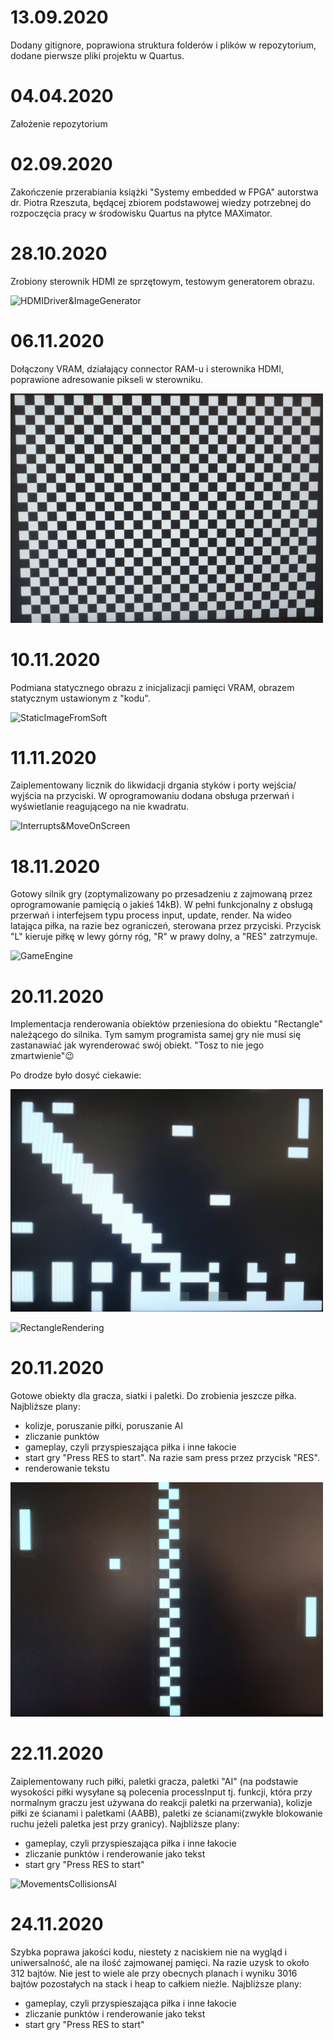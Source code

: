 # 13.09.2020
Dodany gitignore, poprawiona struktura folderów i plików w repozytorium, dodane pierwsze pliki projektu w Quartus.

# 04.04.2020
Założenie repozytorium

# 02.09.2020
Zakończenie przerabiania książki "Systemy embedded w FPGA" autorstwa dr. Piotra Rzeszuta, będącej zbiorem podstawowej wiedzy potrzebnej do rozpoczęcia pracy w środowisku Quartus na płytce MAXimator.

# 28.10.2020
Zrobiony sterownik HDMI ze sprzętowym, testowym generatorem obrazu.

![HDMIDriver&ImageGenerator](https://j.gifs.com/WL4rZn.gif)

# 06.11.2020
Dołączony VRAM, działający connector RAM-u i sterownika HDMI, poprawione adresowanie pikseli w sterowniku.

<img src="Assets/ReadFromRAM.jpg" width="500" hight="300">

# 10.11.2020
Podmiana statycznego obrazu z inicjalizacji pamięci VRAM, obrazem statycznym ustawionym z "kodu".

![StaticImageFromSoft](https://j.gifs.com/vlV1qX.gif)

# 11.11.2020
Zaiplementowany licznik do likwidacji drgania styków i porty wejścia/ wyjścia na przyciski. W oprogramowaniu
dodana obsługa przerwań i wyświetlanie reagującego na nie kwadratu.

![Interrupts&MoveOnScreen](https://j.gifs.com/D145vK.gif)

# 18.11.2020
Gotowy silnik gry (zoptymalizowany po przesadzeniu z zajmowaną przez oprogramowanie pamięcią o jakieś 14kB). 
W pełni funkcjonalny z obsługą przerwań i interfejsem typu process input, update, render. Na wideo latająca 
piłka, na razie bez ograniczeń, sterowana przez przyciski. Przycisk "L" kieruje piłkę w lewy górny róg, "R" 
w prawy dolny, a "RES" zatrzymuje.

![GameEngine](https://j.gifs.com/k8q7DJ.gif)


# 20.11.2020
Implementacja renderowania obiektów przeniesiona do obiektu "Rectangle" należącego do silnika. Tym samym 
programista samej gry nie musi się zastanawiać jak wyrenderować swój obiekt. "Tosz to nie jego zmartwienie":wink:

Po drodze było dosyć ciekawie:

<img src="Assets/Waste.jpg" width="500" hight="300">

![RectangleRendering](https://j.gifs.com/p8y77X.gif)


# 20.11.2020
Gotowe obiekty dla gracza, siatki i paletki. Do zrobienia jeszcze piłka.
Najbliższe plany:
* kolizje, poruszanie piłki, poruszanie AI
* zliczanie punktów
* gameplay, czyli przyspieszająca piłka i inne łakocie
* start gry "Press RES to start". Na razie sam press przez przycisk "RES".
* renderowanie tekstu 

<img src="Assets/PongObjects.jpg" width="500" hight="300">

# 22.11.2020
Zaiplementowany ruch piłki, paletki gracza, paletki "AI" (na podstawie wysokości piłki wysyłane są polecenia processInput tj. funkcji, która przy normalnym graczu jest używana do reakcji paletki na przerwania), kolizje piłki ze ścianami i paletkami (AABB), paletki ze ścianami(zwykłe blokowanie ruchu jeżeli paletka jest przy granicy).
Najbliższe plany:
* gameplay, czyli przyspieszająca piłka i inne łakocie
* zliczanie punktów i renderowanie jako tekst  
* start gry "Press RES to start"

![MovementsCollisionsAI](https://j.gifs.com/OM3XNQ.gif)

# 24.11.2020
Szybka poprawa jakości kodu, niestety z naciskiem nie na wygląd i uniwersalność, ale na ilość zajmowanej pamięci. Na razie uzysk to około 312 bajtów. Nie jest to wiele ale przy obecnych planach i wyniku 3016 bajtów pozostałych na stack i heap to całkiem nieźle. 
Najbliższe plany:
* gameplay, czyli przyspieszająca piłka i inne łakocie
* zliczanie punktów i renderowanie jako tekst  
* start gry "Press RES to start"
